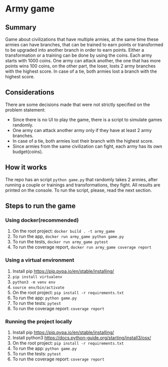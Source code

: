 # Army game

## Summary

Game about civilizations that have multiple armies, at the same time these armies can have branches, that can
be trained to earn points or transformed to be upgraded into another branch in order to earn points. Either a transformation or a training can be done by using the coins. Each army starts with 1000 coins.
One army can attack another, the one that has more points wins 100 coins, on the other part, the loser, losts 2 army branches with the highest score. In case of a tie, both armies lost a branch with the highest score.

## Considerations

There are some decisions made that were not strictly specified on the problem statement:

- Since there is no UI to play the game, there is a script to simulate games randomly.
- One army can attack another army only if they have at least 2 army branches.
- In case of a tie, both armies lost their branch with the highest score.
- Since armies from the same civilization can fight, each army has its own budget(coins).

## How it works

The repo has an script `python game.py` that randomly takes 2 armies, after running a couple or trainings and transformations, they fight. All results are printed on the console. To run the script, please, read the next section.

## Steps to run the game

### Using docker(recommended)

1. On the root project: `docker build . -t army_game`
2. To run the app, `docker run army_game python game.py`
3. To run the tests, `docker run army_game pytest`
4. To run the coverage report, `docker run army_game coverage report`

### Using a virtual environment

1. Install pip https://pip.pypa.io/en/stable/installing/
2. `pip install virtualenv`
3. `python3 -m venv env`
4. `source env/bin/activate`
5. On the root project: `pip install -r requirements.txt`
6. To run the app: `python game.py`
7. To run the tests: `pytest`
8. To run the coverage report: `coverage report`

### Running the project locally

1. Install pip https://pip.pypa.io/en/stable/installing/
2. Install python3 https://docs.python-guide.org/starting/install3/osx/
3. On the root project: `pip install -r requirements.txt`
4. To run the app: `python game.py`
5. To run the tests: `pytest`
6. To run the coverage report: `coverage report`
